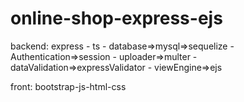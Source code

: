 # online-shop-express-ejs

backend:
express - ts - database=>mysql=>sequelize - Authentication=>session - uploader=>multer - dataValidation=>expressValidator - viewEngine=>ejs

front:
bootstrap-js-html-css


